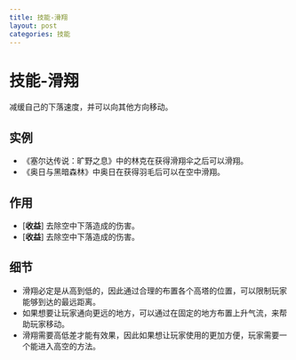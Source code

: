 ```yaml
---
title: 技能-滑翔
layout: post
categories: 技能
---
```


# 技能-滑翔
减缓自己的下落速度，并可以向其他方向移动。

## 实例

- 《塞尔达传说：旷野之息》中的林克在获得滑翔伞之后可以滑翔。
- 《奥日与黑暗森林》中奥日在获得羽毛后可以在空中滑翔。

## 作用
- [**收益**] 去除空中下落造成的伤害。
- [**收益**] 去除空中下落造成的伤害。

## 细节
- 滑翔必定是从高到低的，因此通过合理的布置各个高塔的位置，可以限制玩家能够到达的最远距离。
- 如果想要让玩家通向更远的地方，可以通过在固定的地方布置上升气流，来帮助玩家移动。
- 滑翔需要高低差才能有效果，因此如果想让玩家使用的更加方便，玩家需要一个能进入高空的方法。

